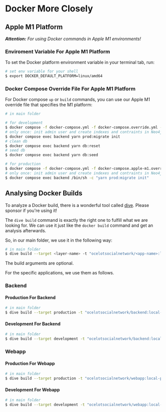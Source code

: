 # Docker More Closely

## Apple M1 Platform

***Attention:** For using Docker commands in Apple M1 environments!*

### Enviroment Variable For Apple M1 Platform

To set the Docker platform environment variable in your terminal tab, run:

```bash
# set env variable for your shell
$ export DOCKER_DEFAULT_PLATFORM=linux/amd64
```

### Docker Compose Override File For Apple M1 Platform

For Docker compose `up` or `build` commands, you can use our Apple M1 override file that specifies the M1 platform:

```bash
# in main folder

# for development
$ docker compose -f docker-compose.yml -f docker-compose.override.yml -f docker-compose.apple-m1.override.yml up
# only once: init admin user and create indexes and contraints in Neo4j database
$ docker compose exec backend yarn prod:migrate init
# clean db
$ docker compose exec backend yarn db:reset
# seed db
$ docker compose exec backend yarn db:seed

# for production
$ docker compose -f docker-compose.yml -f docker-compose.apple-m1.override.yml up
# only once: init admin user and create indexes and contraints in Neo4j database
$ docker compose exec backend /bin/sh -c "yarn prod:migrate init"
```

## Analysing Docker Builds

To analyze a Docker build, there is a wonderful tool called [dive](https://github.com/wagoodman/dive). Please sponsor if you're using it!

The `dive build` command is exactly the right one to fulfill what we are looking for.
We can use it just like the `docker build` command and get an analysis afterwards.

So, in our main folder, we use it in the following way:

```bash
# in main folder
$ dive build --target <layer-name> -t "ocelotsocialnetwork/<app-name>:local-<layer-name>" --build-arg BBUILD_DATE="<build-date>" --build-arg BBUILD_VERSION="<build-version>" --build-arg BBUILD_COMMIT="<build-commit>" <app-folder-name-or-dot>/
```

The build arguments are optional.

For the specific applications, we use them as follows.

### Backend

#### Production For Backend

```bash
# in main folder
$ dive build --target production -t "ocelotsocialnetwork/backend:local-production" backend/
```

#### Development For Backend

```bash
# in main folder
$ dive build --target development -t "ocelotsocialnetwork/backend:local-development" backend/
```

### Webapp

#### Production For Webapp

```bash
# in main folder
$ dive build --target production -t "ocelotsocialnetwork/webapp:local-production" webapp/
```

#### Development For Webapp

```bash
# in main folder
$ dive build --target development -t "ocelotsocialnetwork/webapp:local-development" webapp/
```
